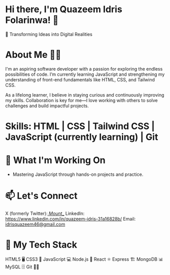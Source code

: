 # Hi there, I'm Quazeem Idris Folarinwa! 👋
🌟 Transforming Ideas into Digital Realities

# About Me 👨‍💻
I'm an aspiring software developer with a passion for exploring the endless possibilities of code. I’m currently learning JavaScript and strengthening my understanding of front-end fundamentals like HTML, CSS, and Tailwind CSS.

As a lifelong learner, I believe in staying curious and continuously improving my skills. Collaboration is key for me—I love working with others to solve challenges and build impactful projects.

# Skills: HTML | CSS | Tailwind CSS | JavaScript (currently learning) | Git

# 🌱 What I'm Working On
* Mastering JavaScript through hands-on projects and practice.

# 📫 Let's Connect
X (formerly Twitter):[ _Mount__](https://x.com/_Mount__)
LinkedIn: https://www.linkedin.com/in/quazeem-idris-31a16828b/
Email: idrisquazeem46@gmail.com

# 🚀 My Tech Stack
HTML5 🖥️
CSS3 🎨
JavaScript 💻
Node.js 🌱
React ⚛️
Express 🏗️
MongoDB 📊
MySQL 🗄️
Git 🧑‍💻
